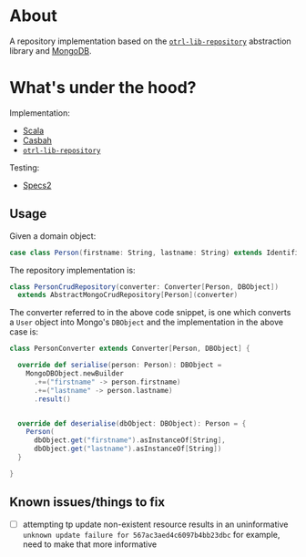 # About

A repository implementation based on the [`otrl-lib-repository`](https://github.com/otrl/otrl-lib-repository) abstraction library and [MongoDB](https://www.mongodb.com/).

# What's under the hood?

Implementation:

- [Scala](http://www.scala-lang.org/)
- [Casbah](https://mongodb.github.io/casbah/)
- [`otrl-lib-repository`](https://github.com/otrl/otrl-lib-repository)

Testing:

- [Specs2](https://etorreborre.github.io/specs2/)

## Usage

Given a domain object:

```scala
case class Person(firstname: String, lastname: String) extends Identifiable
```

The repository implementation is:

```scala
class PersonCrudRepository(converter: Converter[Person, DBObject])
  extends AbstractMongoCrudRepository[Person](converter)
```

The converter referred to in the above code snippet, is one which converts a `User` object into Mongo's `DBObject` and the implementation in the above case is:

```scala
class PersonConverter extends Converter[Person, DBObject] {

  override def serialise(person: Person): DBObject =
    MongoDBObject.newBuilder
      .+=("firstname" -> person.firstname)
      .+=("lastname" -> person.lastname)
      .result()


  override def deserialise(dbObject: DBObject): Person = {
    Person(
      dbObject.get("firstname").asInstanceOf[String],
      dbObject.get("lastname").asInstanceOf[String])
  }

}
```

## Known issues/things to fix

- [ ] attempting tp update non-existent resource results in an uninformative `unknown update failure for 567ac3aed4c6097b4bb23dbc` for example, need to make that more informative

